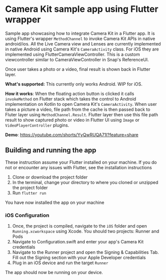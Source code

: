 
# Camera Kit sample app using Flutter wrapper
Sample app showcasing how to integrate Camera Kit in a Flutter app. It is using Flutter's wrapper `MethodChannel` to invoke Camera Kit APIs in native android/ios. All the Live Camera view and Lenses are currently implemented in native Android using Camera Kit's `CameraActivity` class. For iOS they are implemented using FlutterCameraViewController. This is a custom viewcontroller similar to CameraViewController in Snap's ReferenceUI. 

Once user takes a photo or a video, final result is shown back in Flutter layer.

**What's supported:** This currently only works Android. WIP for iOS.

**How it works**: When the floating action button is clicked it calls `invokeMethod` on Flutter stack which takes the control to Android implementation on Kotlin to open Camera Kit's `CameraActivity`. When user takes a picture a video, file path from the cache is then passed back to Fluter layer using `MethodChannel.Result`. Flutter layer then use this file path result to show captured photo or video in Flutter UI using `Image` or `VideoPlayerController` plugins.

**Demo**:
https://youtube.com/shorts/YyQwRUQA71I?feature=share

## Building and running the app
These instruction assume your Flutter installed on your machine. If you do not or encounter any issues with Flutter, see the installation instructions

1. Clone or download the project folder
2. In the terminal, change your directory to where you cloned or unzipped the project folder
3. Run `flutter run`

You have now installed the app on your machine

### iOS Configuration

1. Once, the project is compiled, navigate to the `iOS` folder and open `Running.xcworkspace` using Xcode. You should two projects: Runner and Pods
2. Navigate to Configuration.swift and enter your app's Camera Kit credentials
3. Navigate to the Runner project and open the Signing & Capabilities Tab. Fill out the Signing section with your Apple Developer credentials 
5. Plug in an iOS device and run the target `Runner`

The app should now be running on your device.     

